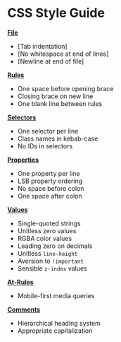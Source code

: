 # CSS Style Guide

[**File**](#File)
* [Tab indentation]
* [No whitespace at end of lines]
* [Newline at end of file]

[**Rules**](#Rules)
* One space before opening brace
* Closing brace on new line
* One blank line between rules

[**Selectors**](#Selectors)
* One selector per line
* Class names in kebab-case
* No IDs in selectors

[**Properties**](#Properties)
* One property per line
* LSB property ordering
* No space before colon
* One space after colon

[**Values**](#Values)
* Single-quoted strings
* Unitless zero values
* RGBA color values
* Leading zero on decimals
* Unitless `line-height`
* Aversion to `!important`
* Sensible `z-index` values

[**At-Rules**](#At-Rules)
* Mobile-first media queries

[**Comments**](#Comments)
* Hierarchical heading system
* Appropriate capitalization
